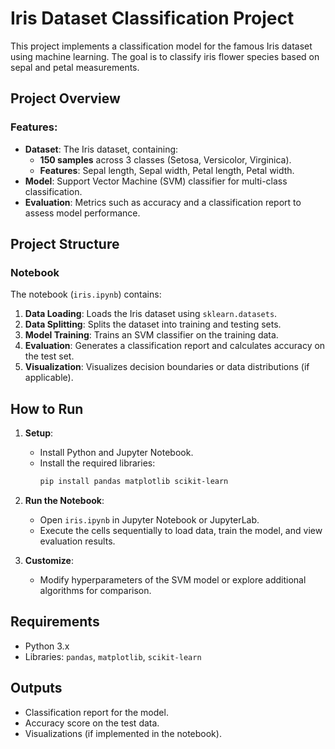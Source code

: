 # Iris Dataset Classification Project

This project implements a classification model for the famous Iris dataset using machine learning. The goal is to classify iris flower species based on sepal and petal measurements.

## Project Overview

### Features:
- **Dataset**: The Iris dataset, containing:
  - **150 samples** across 3 classes (Setosa, Versicolor, Virginica).
  - **Features**: Sepal length, Sepal width, Petal length, Petal width.
- **Model**: Support Vector Machine (SVM) classifier for multi-class classification.
- **Evaluation**: Metrics such as accuracy and a classification report to assess model performance.

## Project Structure

### Notebook
The notebook (`iris.ipynb`) contains:
1. **Data Loading**: Loads the Iris dataset using `sklearn.datasets`.
2. **Data Splitting**: Splits the dataset into training and testing sets.
3. **Model Training**: Trains an SVM classifier on the training data.
4. **Evaluation**: Generates a classification report and calculates accuracy on the test set.
5. **Visualization**: Visualizes decision boundaries or data distributions (if applicable).

## How to Run

1. **Setup**:
   - Install Python and Jupyter Notebook.
   - Install the required libraries:
     ```bash
     pip install pandas matplotlib scikit-learn
     ```

2. **Run the Notebook**:
   - Open `iris.ipynb` in Jupyter Notebook or JupyterLab.
   - Execute the cells sequentially to load data, train the model, and view evaluation results.

3. **Customize**:
   - Modify hyperparameters of the SVM model or explore additional algorithms for comparison.

## Requirements

- Python 3.x
- Libraries: `pandas`, `matplotlib`, `scikit-learn`

## Outputs

- Classification report for the model.
- Accuracy score on the test data.
- Visualizations (if implemented in the notebook).
